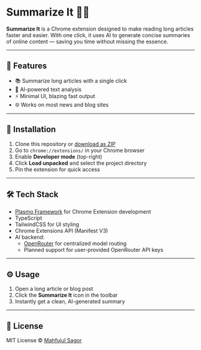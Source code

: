 # Summarize It 🧠✨

**Summarize It** is a Chrome extension designed to make reading long articles faster and easier. With one click, it uses AI to generate concise summaries of online content — saving you time without missing the essence.

---

## 🚀 Features

- 📚 Summarize long articles with a single click
- 🤖 AI-powered text analysis
- ⚡ Minimal UI, blazing fast output
- 🌐 Works on most news and blog sites

---

## 🔧 Installation

1. Clone this repository or [download as ZIP](https://github.com/MahfujulSagor/summarize-it/archive/refs/heads/main.zip)
2. Go to `chrome://extensions/` in your Chrome browser
3. Enable **Developer mode** (top-right)
4. Click **Load unpacked** and select the project directory
5. Pin the extension for quick access

---

## 🛠 Tech Stack

- [Plasmo Framework](https://docs.plasmo.com/) for Chrome Extension development
- TypeScript
- TailwindCSS for UI styling
- Chrome Extensions API (Manifest V3)
- AI backend:
  - [OpenRouter](https://openrouter.ai/) for centralized model routing
  - Planned support for user-provided OpenRouter API keys

---

## ⚙️ Usage

1. Open a long article or blog post
2. Click the **Summarize It** icon in the toolbar
3. Instantly get a clean, AI-generated summary

---

## 📜 License

MIT License © [Mahfujul Sagor](https://github.com/MahfujulSagor)
